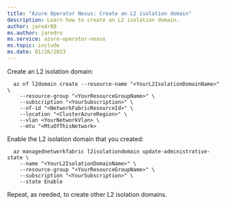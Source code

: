 ```yaml
---
title: "Azure Operator Nexus: Create an L2 isolation domain"
description: Learn how to create an L2 isolation domain.
author: jaredr80
ms.author: jaredro
ms.service: azure-operator-nexus
ms.topic: include
ms.date: 01/26/2023
---
```


Create an L2 isolation domain:

```azurecli
  az nf l2domain create --resource-name "<YourL2IsolationDomainName>" \
    --resource-group "<YourResourceGroupName>" \
    --subscription "<YourSubscription>" \
    --nf-id "<NetworkFabricResourceId>" \
    --location "<ClusterAzureRegion>" \
    --vlan <YourNetworkVlan> \
    --mtu "<MtuOfThisNetwork>
```

Enable the L2 isolation domain that you created:

```azurecli
  az managednetworkfabric l2isolationdomain update-administrative-state \
    --name "<YourL2IsolationDomainName>" \
    --resource-group "<YourResourceGroupName>" \
    --subscription "<YourSubscription>" \
    --state Enable
```

Repeat, as needed, to create other L2 isolation domains.
